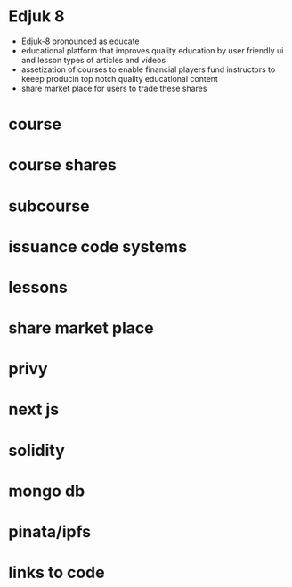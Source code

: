 # Edjuk 8

- Edjuk-8 pronounced as educate
- educational platform that improves quality education by user friendly ui and lesson types of articles and videos
- assetization of courses to enable financial players fund instructors to keeep producin top notch quality educational content
- share market place for users to trade these shares

# course
# course shares
# subcourse
# issuance code systems
# lessons
# share market place

# privy
# next js
# solidity
# mongo db
# pinata/ipfs


# links to code